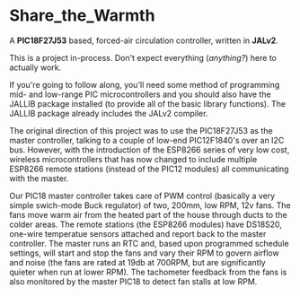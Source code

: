 # Share_the_Warmth
A **PIC18F27J53** based, forced-air circulation controller, written in **JALv2**.

This is a project in-process.  Don't expect everything (*anything?*) here to actually work.

If you're going to follow along, you'll need some method of programming mid- and low-range PIC microcontrollers and you should also have the JALLIB package installed (to provide all of the basic library functions).  The JALLIB package already includes the JALv2 compiler.

The original direction of this project was to use the PIC18F27J53 as the master controller, talking to a couple of low-end PIC12F1840's over an I2C bus.  However, with the introduction of the ESP8266 series of very low cost, wireless microcontrollers that has now changed to include multiple ESP8266 remote stations (instead of the PIC12 modules) all communicating with the master.

Our PIC18 master controller takes care of PWM control (basically a very simple swich-mode Buck regulator) of two, 200mm, low RPM, 12v fans.  The fans move warm air from the heated part of the house through ducts to the colder areas.  The remote stations (the ESP8266 modules) have DS18S20, one-wire temperatue sensors attached and report back to the master controller.  The master runs an RTC and, based upon programmed schedule settings, will start and stop the fans and vary their RPM to govern airflow and noise (the fans are rated at 19db at 700RPM, but are significantly quieter when run at lower RPM).  The tachometer feedback from the fans is also monitored by the master PIC18 to detect fan stalls at low RPM.
